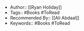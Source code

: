 - Author:: [[Ryan Holiday]]
- Tags:: #Books #ToRead
- Recommended By:: [[Ali Abdaal]]
- Keywords:: #Books #ToRead
